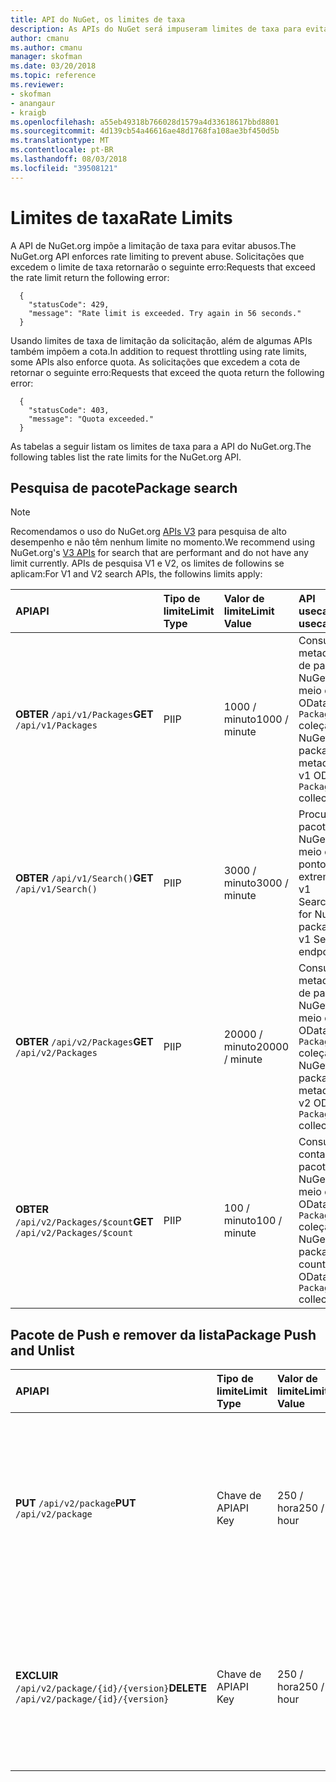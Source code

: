 ```yaml
---
title: API do NuGet, os limites de taxa
description: As APIs do NuGet será impuseram limites de taxa para evitar abusos.
author: cmanu
ms.author: cmanu
manager: skofman
ms.date: 03/20/2018
ms.topic: reference
ms.reviewer:
- skofman
- anangaur
- kraigb
ms.openlocfilehash: a55eb49318b766028d1579a4d33618617bbd8801
ms.sourcegitcommit: 4d139cb54a46616ae48d1768fa108ae3bf450d5b
ms.translationtype: MT
ms.contentlocale: pt-BR
ms.lasthandoff: 08/03/2018
ms.locfileid: "39508121"
---
```

# <a name="rate-limits"></a><span data-ttu-id="eb464-103">Limites de taxa</span><span class="sxs-lookup"><span data-stu-id="eb464-103">Rate Limits</span></span>

<span data-ttu-id="eb464-104">A API de NuGet.org impõe a limitação de taxa para evitar abusos.</span><span class="sxs-lookup"><span data-stu-id="eb464-104">The NuGet.org API enforces rate limiting to prevent abuse.</span></span> <span data-ttu-id="eb464-105">Solicitações que excedem o limite de taxa retornarão o seguinte erro:</span><span class="sxs-lookup"><span data-stu-id="eb464-105">Requests that exceed the rate limit return the following error:</span></span> 

  ~~~
    {
      "statusCode": 429,
      "message": "Rate limit is exceeded. Try again in 56 seconds."
    }
  ~~~

<span data-ttu-id="eb464-106">Usando limites de taxa de limitação da solicitação, além de algumas APIs também impõem a cota.</span><span class="sxs-lookup"><span data-stu-id="eb464-106">In addition to request throttling using rate limits, some APIs also enforce quota.</span></span> <span data-ttu-id="eb464-107">As solicitações que excedem a cota de retornar o seguinte erro:</span><span class="sxs-lookup"><span data-stu-id="eb464-107">Requests that exceed the quota return the following error:</span></span>

  ~~~
    {
      "statusCode": 403,
      "message": "Quota exceeded."
    }
  ~~~

<span data-ttu-id="eb464-108">As tabelas a seguir listam os limites de taxa para a API do NuGet.org.</span><span class="sxs-lookup"><span data-stu-id="eb464-108">The following tables list the rate limits for the NuGet.org API.</span></span>

## <a name="package-search"></a><span data-ttu-id="eb464-109">Pesquisa de pacote</span><span class="sxs-lookup"><span data-stu-id="eb464-109">Package search</span></span>

> [!Note]
> <span data-ttu-id="eb464-110">Recomendamos o uso do NuGet.org [APIs V3](https://docs.microsoft.com/nuget/api/search-query-service-resource) para pesquisa de alto desempenho e não têm nenhum limite no momento.</span><span class="sxs-lookup"><span data-stu-id="eb464-110">We recommend using NuGet.org's [V3 APIs](https://docs.microsoft.com/nuget/api/search-query-service-resource) for search that are performant and do not have any limit currently.</span></span> <span data-ttu-id="eb464-111">APIs de pesquisa V1 e V2, os limites de followins se aplicam:</span><span class="sxs-lookup"><span data-stu-id="eb464-111">For V1 and V2 search APIs, the followins limits apply:</span></span>


| <span data-ttu-id="eb464-112">API</span><span class="sxs-lookup"><span data-stu-id="eb464-112">API</span></span> | <span data-ttu-id="eb464-113">Tipo de limite</span><span class="sxs-lookup"><span data-stu-id="eb464-113">Limit Type</span></span> | <span data-ttu-id="eb464-114">Valor de limite</span><span class="sxs-lookup"><span data-stu-id="eb464-114">Limit Value</span></span> | <span data-ttu-id="eb464-115">API usecase</span><span class="sxs-lookup"><span data-stu-id="eb464-115">API usecase</span></span> |
|:---|:---|:---|:---|
<span data-ttu-id="eb464-116">**OBTER** `/api/v1/Packages`</span><span class="sxs-lookup"><span data-stu-id="eb464-116">**GET** `/api/v1/Packages`</span></span> | <span data-ttu-id="eb464-117">PI</span><span class="sxs-lookup"><span data-stu-id="eb464-117">IP</span></span> | <span data-ttu-id="eb464-118">1000 / minuto</span><span class="sxs-lookup"><span data-stu-id="eb464-118">1000 / minute</span></span> | <span data-ttu-id="eb464-119">Consultar metadados de pacote do NuGet por meio do OData v1 `Packages` coleção</span><span class="sxs-lookup"><span data-stu-id="eb464-119">Query NuGet package metadata via v1 OData `Packages` collection</span></span> |
<span data-ttu-id="eb464-120">**OBTER** `/api/v1/Search()`</span><span class="sxs-lookup"><span data-stu-id="eb464-120">**GET** `/api/v1/Search()`</span></span> | <span data-ttu-id="eb464-121">PI</span><span class="sxs-lookup"><span data-stu-id="eb464-121">IP</span></span> | <span data-ttu-id="eb464-122">3000 / minuto</span><span class="sxs-lookup"><span data-stu-id="eb464-122">3000 / minute</span></span> | <span data-ttu-id="eb464-123">Procurar pacotes do NuGet por meio do ponto de extremidade v1 Search</span><span class="sxs-lookup"><span data-stu-id="eb464-123">Search for NuGet packages via v1 Search endpoint</span></span> | 
<span data-ttu-id="eb464-124">**OBTER** `/api/v2/Packages`</span><span class="sxs-lookup"><span data-stu-id="eb464-124">**GET** `/api/v2/Packages`</span></span> | <span data-ttu-id="eb464-125">PI</span><span class="sxs-lookup"><span data-stu-id="eb464-125">IP</span></span> | <span data-ttu-id="eb464-126">20000 / minuto</span><span class="sxs-lookup"><span data-stu-id="eb464-126">20000 / minute</span></span> | <span data-ttu-id="eb464-127">Consultar metadados de pacote do NuGet por meio do OData v2 `Packages` coleção</span><span class="sxs-lookup"><span data-stu-id="eb464-127">Query NuGet package metadata via v2 OData `Packages` collection</span></span> | 
<span data-ttu-id="eb464-128">**OBTER** `/api/v2/Packages/$count`</span><span class="sxs-lookup"><span data-stu-id="eb464-128">**GET** `/api/v2/Packages/$count`</span></span> | <span data-ttu-id="eb464-129">PI</span><span class="sxs-lookup"><span data-stu-id="eb464-129">IP</span></span> | <span data-ttu-id="eb464-130">100 / minuto</span><span class="sxs-lookup"><span data-stu-id="eb464-130">100 / minute</span></span> | <span data-ttu-id="eb464-131">Consultar a contagem de pacotes do NuGet por meio do OData v2 `Packages` coleção</span><span class="sxs-lookup"><span data-stu-id="eb464-131">Query NuGet package count via v2 OData `Packages` collection</span></span> | 

## <a name="package-push-and-unlist"></a><span data-ttu-id="eb464-132">Pacote de Push e remover da lista</span><span class="sxs-lookup"><span data-stu-id="eb464-132">Package Push and Unlist</span></span>

| <span data-ttu-id="eb464-133">API</span><span class="sxs-lookup"><span data-stu-id="eb464-133">API</span></span> | <span data-ttu-id="eb464-134">Tipo de limite</span><span class="sxs-lookup"><span data-stu-id="eb464-134">Limit Type</span></span> | <span data-ttu-id="eb464-135">Valor de limite</span><span class="sxs-lookup"><span data-stu-id="eb464-135">Limit Value</span></span> | <span data-ttu-id="eb464-136">API usecase</span><span class="sxs-lookup"><span data-stu-id="eb464-136">API usecase</span></span> | 
|:---|:---|:---|:--- |
<span data-ttu-id="eb464-137">**PUT** `/api/v2/package`</span><span class="sxs-lookup"><span data-stu-id="eb464-137">**PUT** `/api/v2/package`</span></span> | <span data-ttu-id="eb464-138">Chave de API</span><span class="sxs-lookup"><span data-stu-id="eb464-138">API Key</span></span> | <span data-ttu-id="eb464-139">250 / hora</span><span class="sxs-lookup"><span data-stu-id="eb464-139">250 / hour</span></span> | <span data-ttu-id="eb464-140">Carregar um novo pacote de NuGet (versão) por meio do ponto de extremidade de envio por push v2</span><span class="sxs-lookup"><span data-stu-id="eb464-140">Upload a new NuGet package (version) via v2 push endpoint</span></span> 
<span data-ttu-id="eb464-141">**EXCLUIR** `/api/v2/package/{id}/{version}`</span><span class="sxs-lookup"><span data-stu-id="eb464-141">**DELETE** `/api/v2/package/{id}/{version}`</span></span> | <span data-ttu-id="eb464-142">Chave de API</span><span class="sxs-lookup"><span data-stu-id="eb464-142">API Key</span></span> | <span data-ttu-id="eb464-143">250 / hora</span><span class="sxs-lookup"><span data-stu-id="eb464-143">250 / hour</span></span> | <span data-ttu-id="eb464-144">Remover da lista um pacote do NuGet por meio do ponto de extremidade v2 (versão)</span><span class="sxs-lookup"><span data-stu-id="eb464-144">Unlist a NuGet package (version) via v2 endpoint</span></span> 
